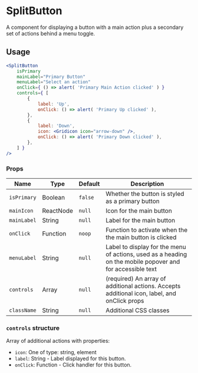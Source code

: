 SplitButton
===

A component for displaying a button with a main action plus a secondary set of actions behind a menu toggle.

## Usage

```jsx
<SplitButton
	isPrimary
	mainLabel="Primary Button"
	menuLabel="Select an action"
	onClick={ () => alert( 'Primary Main Action clicked' ) }
	controls={ [
		{
			label: 'Up',
			onClick: () => alert( 'Primary Up clicked' ),
		},
		{
			label: 'Down',
			icon: <Gridicon icon="arrow-down" />,
			onClick: () => alert( 'Primary Down clicked' ),
		},
	] }
/>
```

### Props

Name | Type | Default | Description
--- | --- | --- | ---
`isPrimary` | Boolean | `false` | Whether the button is styled as a primary button
`mainIcon` | ReactNode | `null` | Icon for the main button
`mainLabel` | String | `null` | Label for the main button
`onClick` | Function | `noop` | Function to activate when the the main button is clicked
`menuLabel` | String | `null` | Label to display for the menu of actions, used as a heading on the mobile popover and for accessible text
`controls` | Array | `null` | (required) An array of additional actions. Accepts additional icon, label, and onClick props
`className` | String | `null` | Additional CSS classes

### `controls` structure

Array of additional actions with properties:

- `icon`: One of type: string, element
- `label`: String - Label displayed for this button.
- `onClick`: Function - Click handler for this button.